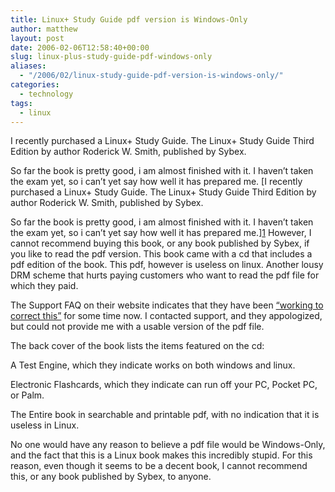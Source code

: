 ```yaml
---
title: Linux+ Study Guide pdf version is Windows-Only
author: matthew
layout: post
date: 2006-02-06T12:58:40+00:00
slug: linux-plus-study-guide-pdf-windows-only
aliases:
  - "/2006/02/linux-study-guide-pdf-version-is-windows-only/"
categories:
  - technology
tags:
  - linux
---
```

I recently purchased a Linux+ Study Guide. The Linux+ Study Guide Third Edition by author Roderick W. Smith, published by Sybex.
  
So far the book is pretty good, i am almost finished with it. I haven&#8217;t taken the exam yet, so i can&#8217;t yet say how well it has prepared me. [I recently purchased a Linux+ Study Guide. The Linux+ Study Guide Third Edition by author Roderick W. Smith, published by Sybex.
  
So far the book is pretty good, i am almost finished with it. I haven&#8217;t taken the exam yet, so i can&#8217;t yet say how well it has prepared me.][1] However, I cannot recommend buying this book, or any book published by Sybex, if you like to read the pdf version. This book came with a cd that includes a pdf edition of the book. This pdf, however is useless on linux. Another lousy DRM scheme that hurts paying customers who want to read the pdf file for which they paid.

The Support FAQ on their website indicates that they have been [&#8220;working to correct this&#8221;][2] for some time now. I contacted support, and they appologized, but could not provide me with a usable version of the pdf file.

The back cover of the book lists the items featured on the cd:
  
A Test Engine, which they indicate works on both windows and linux.
  
Electronic Flashcards, which they indicate can run off your PC, Pocket PC, or Palm.
  
The Entire book in searchable and printable pdf, with no indication that it is useless in Linux.
  
No one would have any reason to believe a pdf file would be Windows-Only, and the fact that this is a Linux book makes this incredibly stupid. For this reason, even though it seems to be a decent book, I cannot recommend this, or any book published by Sybex, to anyone.

 [1]: http://www.amazon.com/exec/obidos/ASIN/078214389X/matthewkeelan-20
 [2]: http://wiley.custhelp.com/cgi-bin/wiley.cfg/php/enduser/std_adp.php?p_faqid=2862
